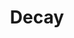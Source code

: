 ---
title: "Decay"
description: "A physicist travels to the future, seeking a cure for his nephew. When he arrives to the future, he finds that human being do not inhabit physical bodies anymore."
publishDate: 2025-05-01
---